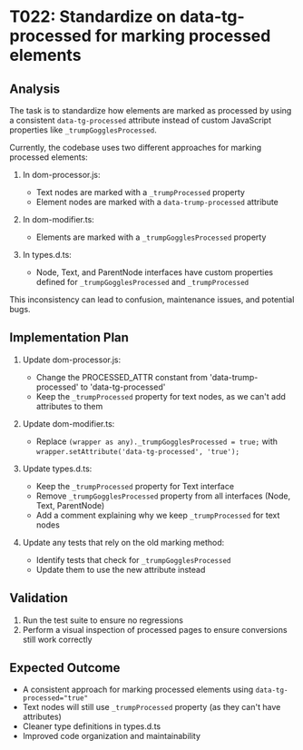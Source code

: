 # T022: Standardize on data-tg-processed for marking processed elements

## Analysis

The task is to standardize how elements are marked as processed by using a consistent `data-tg-processed` attribute instead of custom JavaScript properties like `_trumpGogglesProcessed`.

Currently, the codebase uses two different approaches for marking processed elements:

1. In dom-processor.js:
   - Text nodes are marked with a `_trumpProcessed` property
   - Element nodes are marked with a `data-trump-processed` attribute

2. In dom-modifier.ts:
   - Elements are marked with a `_trumpGogglesProcessed` property

3. In types.d.ts:
   - Node, Text, and ParentNode interfaces have custom properties defined for `_trumpGogglesProcessed` and `_trumpProcessed`

This inconsistency can lead to confusion, maintenance issues, and potential bugs.

## Implementation Plan

1. Update dom-processor.js:
   - Change the PROCESSED_ATTR constant from 'data-trump-processed' to 'data-tg-processed'
   - Keep the `_trumpProcessed` property for text nodes, as we can't add attributes to them

2. Update dom-modifier.ts:
   - Replace `(wrapper as any)._trumpGogglesProcessed = true;` with `wrapper.setAttribute('data-tg-processed', 'true');`

3. Update types.d.ts:
   - Keep the `_trumpProcessed` property for Text interface
   - Remove `_trumpGogglesProcessed` property from all interfaces (Node, Text, ParentNode)
   - Add a comment explaining why we keep `_trumpProcessed` for text nodes

4. Update any tests that rely on the old marking method:
   - Identify tests that check for `_trumpGogglesProcessed`
   - Update them to use the new attribute instead

## Validation

1. Run the test suite to ensure no regressions
2. Perform a visual inspection of processed pages to ensure conversions still work correctly

## Expected Outcome

- A consistent approach for marking processed elements using `data-tg-processed="true"`
- Text nodes will still use `_trumpProcessed` property (as they can't have attributes)
- Cleaner type definitions in types.d.ts
- Improved code organization and maintainability